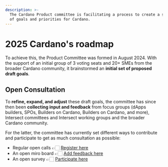 ```yaml
---
description: >-
  The Cardano Product committee is facilitating a process to create a shared set
  of goals and priorities for Cardano.
---
```


# 2025 Cardano's roadmap

To achieve this, the Product Committee was formed in August 2024. With the support of an initial group of 3 voting seats and 20+ SMEs from the broader Cardano community, it brainstormed an **initial set of proposed draft goals**.

## Open Consultation

To **refine, expand, and adjust** these draft goals, the committee has since then been **collecting input and feedback** from focus groups (dApps builders, SPOs, Builders on Cardano, Builders on Cardano, and more), Intersect committees and Intersect working groups and the broader Cardano community.

For the latter, the committee has currently set different ways to contribute and participate to get as much consultation as possible:

* Regular open calls 👉🏻 [Register here](https://lu.ma/intersectProductCommittee)
* An open miro board 👉🏻 [Add feedback here](https://miro.com/app/board/uXjVLbsV09Y=/)
* An open survey 👉🏻 [Participate here](https://forms.gle/9PJ6Fq3q9VhkgvJaA)
